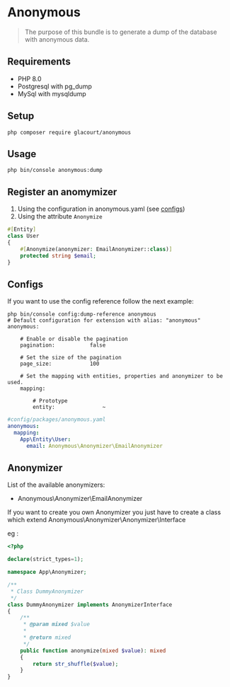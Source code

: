 # Anonymous
> The purpose of this bundle is to generate a dump of the database with anonymous data.

## Requirements
* PHP 8.0
* Postgresql with pg_dump
* MySql with mysqldump

## Setup

```shell
php composer require glacourt/anonymous
```

## Usage

```shell
php bin/console anonymous:dump
```

## Register an anomymizer

1. Using the configuration in anonymous.yaml (see [configs](#configs))
2. Using the attribute `Anonymize`

```php
#[Entity]
class User
{
    #[Anonymize(anonymizer: EmailAnonymizer::class)]
    protected string $email;
}
```

## Configs

If you want to use the config reference follow the next example:
```shell
php bin/console config:dump-reference anonymous
# Default configuration for extension with alias: "anonymous"
anonymous:

    # Enable or disable the pagination
    pagination:           false

    # Set the size of the pagination
    page_size:            100

    # Set the mapping with entities, properties and anonymizer to be used.
    mapping:

        # Prototype
        entity:               ~
```

```yaml
#config/packages/anonymous.yaml
anonymous:
  mapping:
    App\Entity\User:
      email: Anonymous\Anonymizer\EmailAnonymizer
```

## Anonymizer

List of the available anonymizers:

- Anonymous\Anonymizer\EmailAnonymizer

If you want to create you own Anonymizer you just have to create a class which extend Anonymous\Anonymizer\Anonymizer\Interface

eg :

```php
<?php

declare(strict_types=1);

namespace App\Anonymizer;

/**
 * Class DummyAnonymizer
 */
class DummyAnonymizer implements AnonymizerInterface
{
    /**
     * @param mixed $value
     *
     * @return mixed
     */
    public function anonymize(mixed $value): mixed
    {
        return str_shuffle($value);
    }
}
```

